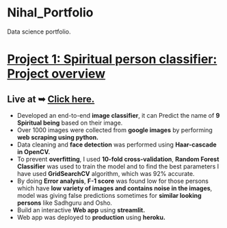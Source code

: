 # Nihal_Portfolio
Data science portfolio.

# [Project 1: Spiritual person classifier: Project overview](https://github.com/Nihal72/ImageClassification)

## Live at ➥ [Click here.](https://spirtual-being-classifier-v3nv.herokuapp.com/)
* Developed an end-to-end **image classifier**, it can Predict the name of **9 Spiritual being** based on their image. 
* Over 1000 images were collected from **google images** by performing **web scraping using python.**
* Data cleaning and **face detection** was performed using **Haar-cascade in OpenCV.** 
* To prevent **overfitting**, I used **10-fold cross-validation**, **Random Forest Classifier** was used to train the model and to find the best parameters I have used   **GridSearchCV** algorithm, which was 92% accurate.  
* By doing **Error analysis**, **F-1 score** was found low for those persons which have **low variety of images and contains noise in the images**, model was giving false predictions sometimes for **similar looking persons** like Sadhguru and Osho. 
* Build an interactive **Web app**  using **streamlit.**  
* Web app was deployed to **production** using **heroku.** 
